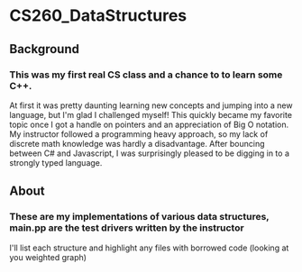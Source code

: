 # CS260_DataStructures
## Background
### This was my first real CS class and a chance to to learn some C++.
At first it was pretty daunting learning new concepts and jumping into a new language, but I'm glad I challenged myself! This quickly became my favorite topic once I got a handle on pointers and an appreciation of Big O notation. My instructor followed a programming heavy approach, so my lack of discrete math knowledge was hardly a disadvantage. After bouncing between C# and Javascript, I was surprisingly pleased to be digging in to a strongly typed language.

## About
### These are my implementations of various data structures, main.pp are the test drivers written by the instructor
I'll list each structure and highlight any files with borrowed code (looking at you weighted graph)
